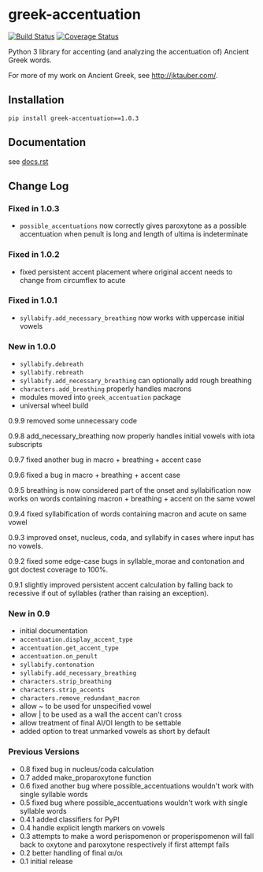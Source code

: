 # greek-accentuation

[![Build Status](https://travis-ci.org/jtauber/greek-accentuation.svg)](https://travis-ci.org/jtauber/greek-accentuation)
[![Coverage Status](https://coveralls.io/repos/jtauber/greek-accentuation/badge.svg?branch=master&service=github)](https://coveralls.io/github/jtauber/greek-accentuation?branch=master)

Python 3 library for accenting (and analyzing the accentuation of) Ancient
Greek words.

For more of my work on Ancient Greek, see <http://jktauber.com/>.


## Installation

    pip install greek-accentuation==1.0.3


## Documentation

see [docs.rst](https://github.com/jtauber/greek-accentuation/blob/master/docs.rst)


## Change Log

### Fixed in 1.0.3

* `possible_accentuations` now correctly gives paroxytone as a possible accentuation when penult is long and length of ultima is indeterminate

### Fixed in 1.0.2

* fixed persistent accent placement where original accent needs to change from circumflex to acute

### Fixed in 1.0.1

* `syllabify.add_necessary_breathing` now works with uppercase initial vowels

### New in 1.0.0

* `syllabify.debreath`
* `syllabify.rebreath`
* `syllabify.add_necessary_breathing` can optionally add rough breathing
* `characters.add_breathing` properly handles macrons
* modules moved into `greek_accentuation` package
* universal wheel build


0.9.9 removed some unnecessary code

0.9.8 add_necessary_breathing now properly handles initial vowels with iota
subscripts

0.9.7 fixed another bug in macro + breathing + accent case

0.9.6 fixed a bug in macro + breathing + accent case

0.9.5 breathing is now considered part of the onset and syllabification now
works on words containing macron + breathing + accent on the same vowel

0.9.4 fixed syllabification of words containing macron and acute on same vowel

0.9.3 improved onset, nucleus, coda, and syllabify in cases where input has no
vowels.

0.9.2 fixed some edge-case bugs in syllable_morae and contonation and got
doctest coverage to 100%.

0.9.1 slightly improved persistent accent calculation by falling back to
recessive if out of syllables (rather than raising an exception).


### New in 0.9

* initial documentation
* `accentuation.display_accent_type`
* `accentuation.get_accent_type`
* `accentuation.on_penult`
* `syllabify.contonation`
* `syllabify.add_necessary_breathing`
* `characters.strip_breathing`
* `characters.strip_accents`
* `characters.remove_redundant_macron`
* allow ~ to be used for unspecified vowel
* allow | to be used as a wall the accent can't cross
* allow treatment of final AI/OI length to be settable
* added option to treat unmarked vowels as short by default

### Previous Versions

* 0.8 fixed bug in nucleus/coda calculation
* 0.7 added make_proparoxytone function
* 0.6 fixed another bug where possible_accentuations wouldn't work with single
      syllable words
* 0.5 fixed bug where possible_accentuations wouldn't work with single syllable
      words
* 0.4.1 added classifiers for PyPI
* 0.4 handle explicit length markers on vowels
* 0.3 attempts to make a word perispomenon or properispomenon will fall back to
      oxytone and paroxytone respectively if first attempt fails
* 0.2 better handling of final αι/οι
* 0.1 initial release
